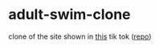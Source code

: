 # adult-swim-clone

clone of the site shown in [this](https://www.tiktok.com/@misodope/video/6974543682498268421?lang=en&is_copy_url=0&is_from_webapp=v1&sender_device=pc&sender_web_id=6893312054753592837) tik tok ([repo](https://github.com/misodope/AdultSwimTok))